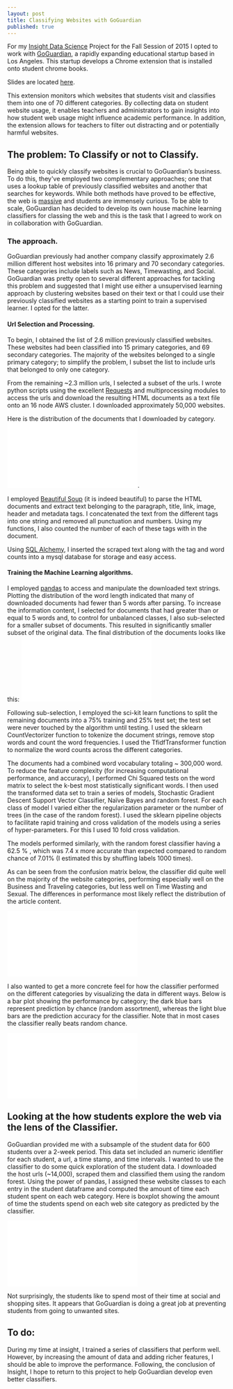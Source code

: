 ```yaml
---
layout: post
title: Classifying Websites with GoGuardian
published: true
---
```


For my [Insight Data Science](http://insightdatascience.com) Project for the Fall Session of 2015 I opted to work with [GoGuardian](https://www.goguardian.com), a rapidly expanding educational startup based in Los Angeles. This startup develops a Chrome extension that is installed onto student chrome books. 

Slides are located [here](https://speakerdeck.com/christopherrivera/insight-project). 
 
This extension monitors which websites that students visit and classifies them into one of 70 different categories. By collecting data on student website usage, it enables teachers and administrators to gain insights into how student web usage might influence academic performance. In addition, the extension allows for teachers to filter out distracting and or potentially harmful websites.  
 
## The problem: To Classify or not to Classify. 
Being able to quickly classify websites is crucial to GoGuardian’s business. To do this, they've employed two complementary approaches; one that uses a lookup table of previously classified websites and another that searches for keywords. While both methods have proved to be effective, the web is [massive](http://www.internetlivestats.com/total-number-of-websites/) and students are immensely curious. To be able to scale, GoGuardian has decided to develop its own house machine learning classifiers for classing the web and this is the task that I agreed to work on in collaboration with GoGuardian.  

### The approach. 
GoGuardian previously had another company classify approximately 2.6 million different host websites into 16 primary and 70 secondary categories. These categories include labels such as News, Timewasting, and Social. GoGuardian was pretty open to several different approaches for tackling this problem and suggested that I might use either a unsupervised learning approach by clustering websites based on their text or that I could use their previously classified websites as a starting point to train a supervised learner. I opted for the latter. 

#### Url Selection and Processing. 
To begin, I obtained the list of 2.6 million previously classified websites. These websites had been classified into 15 primary categories, and 69 secondary categories. The majority of the websites belonged to a single primary category; to simplify the problem, I subset the list to include urls that belonged to only one category. 
 
From the remaining ~2.3 million urls, I selected a subset of the urls. I wrote python scripts using the excellent [Requests](http://docs.python-requests.org/en/latest/) and multiprocessing modules to access the urls and download the resulting HTML documents as a text file onto an 16 node AWS cluster. I downloaded approximately 50,000 websites. 
 
Here is the distribution of the documents that I downloaded by category.  ![The initial count.]({{site.baseurl}}/images/DocumentCount.pdf). 
 
I employed [Beautiful Soup](http://www.crummy.com/software/BeautifulSoup/) (it is indeed beautiful) to parse the HTML documents and extract text belonging to the paragraph, title, link, image, header and metadata tags. I concatenated the text from the different tags into one string and removed all punctuation and numbers. Using my functions, I also counted the number of each of these tags with in the document. 
 
Using [SQL Alchemy](http://www.sqlalchemy.org), I inserted the scraped text along with the tag and word counts into a mysql database for storage and easy access. 
 
#### Training the Machine Learning algorithms. 

I employed [pandas](http://pandas.pydata.org) to access and manipulate the downloaded text strings. Plotting the distribution of the word length indicated that many of downloaded documents had fewer than 5 words after parsing. To increase the information content, I selected for documents that had greater than or equal to 5 words and, to control for unbalanced classes, I also sub-selected for a smaller subset of documents. This resulted in significantly smaller subset of the original data. The final distribution of the documents looks like this: 
![]({{site.baseurl}}/images/DocumentCountFinal.pdf)

Following sub-selection, I employed the sci-kit learn functions to split the remaining documents into a 75% training and 25% test set; the test set were never touched by the algorithm until testing. I used the sklearn CountVectorizer function to tokenize the document strings, remove stop words and count the word frequencies. I used the TfidfTransformer function to normalize the word counts across the different categories. 

The documents had a combined word vocabulary totaling ~ 300,000 word. To reduce the feature complexity (for increasing computational performance, and accuracy), I performed Chi Squared tests on the word matrix to select the k-best most statistically significant words. I then used the transformed data set to train a series of models, Stochastic Gradient Descent Support Vector Classifier, Naïve Bayes and random forest. For each class of model I varied either the regularization parameter or the number of trees (in the case of the random forest). I used the sklearn pipeline objects to facilitate rapid training and cross validation of the models using a series of hyper-parameters. For this I used 10 fold cross validation. 

The models performed similarly, with the random forest classifier having a 62.5 % , which was 7.4 x more accurate than expected compared to random chance of 7.01% (I estimated this by shuffling labels 1000 times).

As can be seen from the confusion matrix below, the classifier did quite well on the majority of the website categories, performing especially well on the Business and Traveling categories, but less well on Time Wasting and Sexual. The differences in performance most likely reflect the distribution of the article content. 

![]({{site.baseurl}}/images/RandomForestConfusionMatrix-10-2-2015.pdf)

I also wanted to get a more concrete feel for how the classifier performed on the different categories by visualizing the data in different ways.  Below is a bar plot showing the performance by category; the dark blue bars represent prediction by chance (random assortment), whereas the light blue bars are the prediction accuracy for the classifier. Note that in most cases the classifier really beats random chance. 

![]({{site.baseurl}}/images/RandomForestAccuracyPlot-10-2-2015.pdf)

## Looking at the how students explore the web via the lens of the Classifier. 

GoGuardian provided me with a subsample of the student data for 600 students over a 2-week period. This data set included an numeric identifier for each student, a url, a time stamp, and time intervals. I wanted to use the classifier to do some quick exploration of the student data. I downloaded the host urls (~14,000), scraped them and classified them using the random forest. Using the power of pandas, I assigned these website classes to each entry in the student dataframe and computed the amount of time each student spent on each web category. Here is boxplot showing the amount of time the students spend on each web site category as predicted by the classifier.

![]({{site.baseurl}}/images/ForestStudentBoxplot-10-4-2015.pdf)

Not surprisingly, the students like to spend most of their time at social and shopping sites. It appears that GoGuardian is doing a great job at preventing students from going to unwanted sites. 

## To do: 
During my time at insight, I trained a series of classifiers that perform well. However, by increasing the amount of data and adding richer features, I should be able to improve the performance. Following, the conclusion of Insight, I hope to return to this project to help GoGuardian develop even better classifiers. 